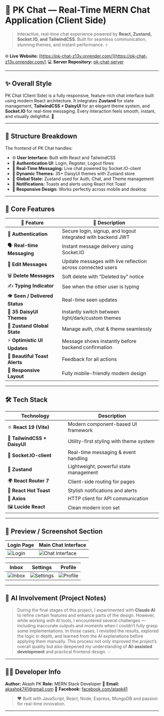 # 💬 PK Chat — Real-Time MERN Chat Application (Client Side)

> Interactive, real-time chat experience powered by **React, Zustand, Socket.IO, and TailwindCSS**.
> Built for seamless communication, stunning themes, and instant performance. ⚡

🌐 **Live Website:** [https://pk-chat-z13v.onrender.com/](https://pk-chat-z13v.onrender.com/)
💻 **Server Repository:** [pk-chat-server](https://github.com/akashpk41/pk-chat-server)

---

## ✨ Overall Style

PK Chat (Client Side) is a fully responsive, feature-rich chat interface built using modern React architecture.
It integrates **Zustand** for state management, **TailwindCSS + DaisyUI** for an elegant theme system, and **Socket.IO** for real-time messaging.
Every interaction feels smooth, instant, and visually delightful. 🎨

---

## 🧠 Structure Breakdown

The frontend of PK Chat handles:

- 🌐 **User Interface:** Built with React and TailwindCSS
- 🔐 **Authentication UI:** Login, Register, Logout flows
- 💬 **Real-Time Messaging:** Live chat powered by Socket.IO-client
- 🎨 **Dynamic Themes:** 35+ DaisyUI themes with Zustand store
- 🧠 **Global State:** Zustand used for Auth, Chat, and Theme management
- 🔔 **Notifications:** Toasts and alerts using React Hot Toast
- 📱 **Responsive Design:** Works perfectly across mobile and desktop

---

## 🔮 Core Features

| 🌟 Feature                     | 💬 Description                                               |
| ------------------------------ | ------------------------------------------------------------ |
| 🔑 **Authentication**          | Secure login, signup, and logout integrated with backend JWT |
| 🗣️ **Real-time Messaging**     | Instant message delivery using Socket.IO                     |
| 📝 **Edit Messages**           | Update messages with live reflection across connected users  |
| 🗑️ **Delete Messages**         | Soft delete with “Deleted by” notice                         |
| ✍️ **Typing Indicator**        | See when the other user is typing                            |
| 👁️ **Seen / Delivered Status** | Real-time seen updates                                       |
| 🎨 **35 DaisyUI Themes**       | Instantly switch between light/dark/custom themes            |
| 🧠 **Zustand Global State**    | Manage auth, chat & theme seamlessly                         |
| ⚡ **Optimistic UI Updates**   | Message shows instantly before backend confirmation          |
| 🔔 **Beautiful Toast Alerts**  | Feedback for all actions                                     |
| 📱 **Responsive Layout**       | Fully mobile-friendly modern design                          |

---

## 🛠️ Tech Stack

| Technology                   | Description                             |
| ---------------------------- | --------------------------------------- |
| ⚛️ **React 19 (Vite)**       | Modern component-based UI framework     |
| 💅 **TailwindCSS + DaisyUI** | Utility-first styling with theme system |
| 🔌 **Socket.IO-client**      | Real-time messaging & event handling    |
| 🧠 **Zustand**               | Lightweight, powerful state management  |
| 🌍 **React Router 7**        | Client-side routing for pages           |
| 🍞 **React Hot Toast**       | Stylish notifications and alerts        |
| 🧩 **Axios**                 | HTTP client for API communication       |
| 🖼️ **Lucide React**          | Clean modern icon set                   |

---

## 📸 Preview / Screenshot Section

| Login Page                                                    | Main Chat Interface                                                            |
| ------------------------------------------------------------- | ------------------------------------------------------------------------------ |
| ![Login](https://via.placeholder.com/600x350?text=Login+Page) | ![Chat Interface](https://via.placeholder.com/600x350?text=Main+App+Interface) |

| Inbox                                                    | Settings                                                       | Profile                                                      |
| -------------------------------------------------------- | -------------------------------------------------------------- | ------------------------------------------------------------ |
| ![Inbox](https://via.placeholder.com/300x200?text=Inbox) | ![Settings](https://via.placeholder.com/300x200?text=Settings) | ![Profile](https://via.placeholder.com/300x200?text=Profile) |

---

## 🤖 AI Involvement (Project Notes)

> During the final stages of this project, I experimented with **Claude AI** to refine certain features and enhance parts of the design.
> However, while working with AI tools, I encountered several challenges — including inaccurate outputs and moments when I couldn’t fully grasp some implementations.
> In those cases, I revisited the results, explored the logic in depth, and learned from the AI explanations before applying them manually.
> This process not only improved the project’s overall quality but also deepened my understanding of **AI-assisted development** and practical frontend design. 💡

---

## 👨‍💻 Developer Info

**Author:** Akash PK
**Role:** MERN Stack Developer
📧 **Email:** [akashpk741@gmail.com](mailto:akashpk741@gmail.com)
📘 **Facebook:** [facebook.com/atapk41](https://facebook.com/atapk41/)

> ❤️ Built with JavaScript, React, Node, Express, MongoDB and passion for real-time innovation.

---
